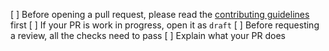 [ ] Before opening a pull request, please read the [contributing guidelines](https://github.com/javaswapdevelopmentdevelopment/java-uikit/blob/master/CONTRIBUTING.md) first
[ ] If your PR is work in progress, open it as `draft`
[ ] Before requesting a review, all the checks need to pass
[ ] Explain what your PR does
